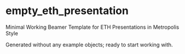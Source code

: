 # empty_eth_presentation
Minimal Working Beamer Template for ETH Presentations in Metropolis Style

Generated without any example objects; ready to start working with.
